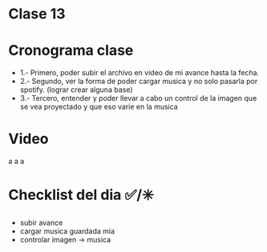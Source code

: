 # Clase 13
# Cronograma clase
  - 1.- Primero, poder subir el archivo en video de mi avance hasta la fecha.
  - 2.- Segundo, ver la forma de poder cargar musica y no solo pasarla por spotify. (lograr crear alguna base)
  - 3.- Tercero, entender y poder llevar a cabo un control de la imagen que se vea proyectado y que eso varie en la musica
    
#  Video 
a
a
a




#  Checklist del dia ✅/✳️
-  subir avance
-  cargar musica guardada mia
-  controlar imagen -> musica 
